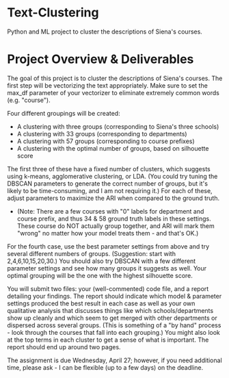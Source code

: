 # Text-Clustering
Python and ML project to cluster the descriptions of Siena's courses.

# Project Overview & Deliverables
The goal of this project is to cluster the descriptions of Siena's courses. The first step will be vectorizing the text appropriately. Make sure to set the max_df parameter of your vectorizer to eliminate extremely common words (e.g. "course").

Four different groupings will be created:
- A clustering with three groups (corresponding to Siena's three schools)
- A clustering with 33 groups (corresponding to departments)
- A clustering with 57 groups (corresponding to course prefixes)
- A clustering with the optimal number of groups, based on silhouette score

The first three of these have a fixed number of clusters, which suggests using k-means, agglomerative clustering, or LDA. (You could try tuning the DBSCAN parameters to generate the correct number of groups, but it's likely to be time-consuming, and I am not requiring it.) For each of these, adjust parameters to maximize the ARI when compared to the ground truth.
- (Note: There are a few courses with "0" labels for department and course prefix, and thus 34 & 58 ground truth labels in these settings. These course do NOT actually group together, and ARI will mark them "wrong" no matter how your model treats them - and that's OK.) 

For the fourth case, use the best parameter settings from above and try several different numbers of groups. (Suggestion: start with 2,4,6,10,15,20,30.) You should also try DBSCAN with a few different parameter settings and see how many groups it suggests as well. Your optimal grouping will be the one with the highest silhouette score.

You will submit two files: your (well-commented) code file, and a report detailing your findings. The report should indicate which model & parameter settings produced the best result in each case as well as your own qualitative analysis that discusses things like which schools/departments show up cleanly and which seem to get merged with other departments or dispersed across several groups. (This is something of a "by hand" process - look through the courses that fall into each grouping.) You might also look at the top terms in each cluster to get a sense of what is important. The report should end up around two pages.

The assignment is due Wednesday, April 27; however, if you need additional time, please ask - I can be flexible (up to a few days) on the deadline.
